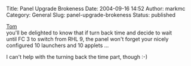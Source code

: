 Title: Panel Upgrade Brokeness
Date: 2004-09-16 14:52
Author: markmc
Category: General
Slug: panel-upgrade-brokeness
Status: published

[Tom](http://www.peakpeak.com/~tromey/blog/2004/09/07/#upgrade)  
you'll be delighted to know that if turn back time and decide to wait  
until FC 3 to switch from RHL 9, the panel won't forget your nicely  
configured 10 launchers and 10 applets ...

I can't help with the turning back the time part, though :-)
